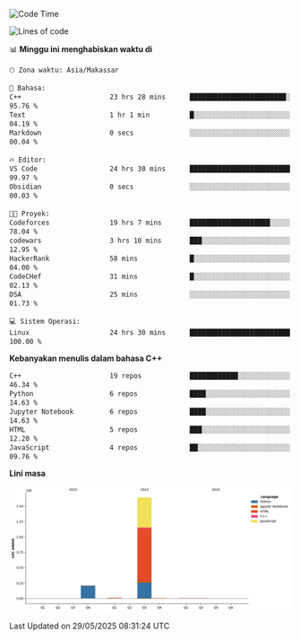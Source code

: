 <!--START_SECTION:waka-->
![Code Time](http://img.shields.io/badge/Code%20Time-246%20hrs%2029%20mins-blue)

![Lines of code](https://img.shields.io/badge/Sejak%20Hello%20World%20aku%20telah%20menulis-1.9%20million%20baris%20kode-blue)

📊 **Minggu ini menghabiskan waktu di** 

```text
🕑︎ Zona waktu: Asia/Makassar

💬 Bahasa: 
C++                      23 hrs 28 mins      ████████████████████████░   95.76 % 
Text                     1 hr 1 min          █░░░░░░░░░░░░░░░░░░░░░░░░   04.19 % 
Markdown                 0 secs              ░░░░░░░░░░░░░░░░░░░░░░░░░   00.04 % 

🔥 Editor: 
VS Code                  24 hrs 30 mins      █████████████████████████   99.97 % 
Obsidian                 0 secs              ░░░░░░░░░░░░░░░░░░░░░░░░░   00.03 % 

🐱‍💻 Proyek: 
Codeforces               19 hrs 7 mins       ████████████████████░░░░░   78.04 % 
codewars                 3 hrs 10 mins       ███░░░░░░░░░░░░░░░░░░░░░░   12.95 % 
HackerRank               58 mins             █░░░░░░░░░░░░░░░░░░░░░░░░   04.00 % 
CodeCHef                 31 mins             █░░░░░░░░░░░░░░░░░░░░░░░░   02.13 % 
DSA                      25 mins             ░░░░░░░░░░░░░░░░░░░░░░░░░   01.73 % 

💻 Sistem Operasi: 
Linux                    24 hrs 30 mins      █████████████████████████   100.00 % 
```

**Kebanyakan menulis dalam bahasa C++** 

```text
C++                      19 repos            ████████████░░░░░░░░░░░░░   46.34 % 
Python                   6 repos             ████░░░░░░░░░░░░░░░░░░░░░   14.63 % 
Jupyter Notebook         6 repos             ████░░░░░░░░░░░░░░░░░░░░░   14.63 % 
HTML                     5 repos             ███░░░░░░░░░░░░░░░░░░░░░░   12.20 % 
JavaScript               4 repos             ██░░░░░░░░░░░░░░░░░░░░░░░   09.76 % 
```



**Lini masa**

![Lines of Code chart](https://raw.githubusercontent.com/yusuf601/yusuf601/main/assets/bar_graph.png)


 Last Updated on 29/05/2025 08:31:24 UTC
<!--END_SECTION:waka-->
